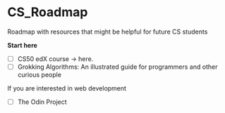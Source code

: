 # CS_Roadmap
Roadmap with resources that might be helpful for future CS students

<b>Start here</b>
- [ ] CS50 edX course -> <url src="https://learning.edx.org/course/course-v1:HarvardX+CS50+X/home" >here</url>.
- [ ] <url src="https://www.amazon.com/Grokking-Algorithms-illustrated-programmers-curious/dp/1617292230">Grokking Algorithms: An illustrated guide for programmers and other curious people</url>

If you are interested in web development
- [ ] <url src="https://www.theodinproject.com/">The Odin Project</url>
